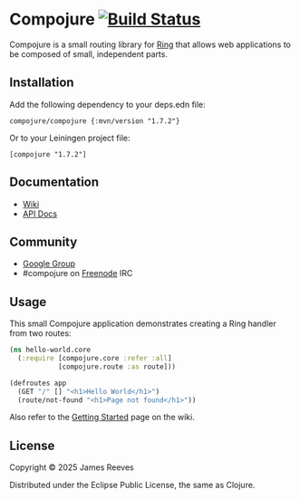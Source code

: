 # Compojure [![Build Status](https://github.com/weavejester/compojure/actions/workflows/test.yml/badge.svg)](https://github.com/weavejester/compojure/actions/workflows/test.yml)

Compojure is a small routing library for [Ring][1] that allows web
applications to be composed of small, independent parts.

## Installation

Add the following dependency to your deps.edn file:

    compojure/compojure {:mvn/version "1.7.2"}

Or to your Leiningen project file:

    [compojure "1.7.2"]

## Documentation

* [Wiki](https://github.com/weavejester/compojure/wiki)
* [API Docs](http://weavejester.github.io/compojure)

## Community

* [Google Group](http://groups.google.com/group/compojure)
* #compojure on [Freenode](http://freenode.net/) IRC

## Usage

This small Compojure application demonstrates creating a Ring handler
from two routes:

```clojure
(ns hello-world.core
  (:require [compojure.core :refer :all]
            [compojure.route :as route]))

(defroutes app
  (GET "/" [] "<h1>Hello World</h1>")
  (route/not-found "<h1>Page not found</h1>"))
```

Also refer to the [Getting Started][2] page on the wiki.

[1]:https://github.com/ring-clojure/ring
[2]:https://github.com/weavejester/compojure/wiki/Getting-Started

## License

Copyright © 2025 James Reeves

Distributed under the Eclipse Public License, the same as Clojure.
